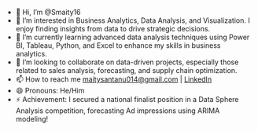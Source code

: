 - 👋 Hi, I’m @Smaity16
- 👀 I’m interested in Business Analytics, Data Analysis, and Visualization. I enjoy finding insights from data to drive strategic decisions.
- 🌱 I’m currently learning advanced data analysis techniques using Power BI, Tableau, Python, and Excel to enhance my skills in business analytics.
- 💞️ I’m looking to collaborate on data-driven projects, especially those related to sales analysis, forecasting, and supply chain optimization.
- 📫 How to reach me maitysantanu014@gmail.com | [LinkedIn](https://www.linkedin.com/in/santanu-maity1)
- 😄 Pronouns: He/Him
- ⚡ Achievement: I secured a national finalist position in a Data Sphere Analysis competition, forecasting Ad impressions using ARIMA modeling!

<!---
Smaity16/Smaity16 is a ✨ special ✨ repository because its `README.md` (this file) appears on your GitHub profile.
You can click the Preview link to take a look at your changes.
--->
